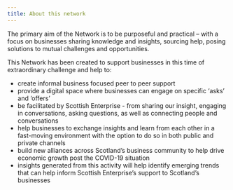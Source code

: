 ```yaml
---
title: About this network
---
```



The primary aim of the Network is to be purposeful and practical – with a focus on businesses sharing knowledge and insights, sourcing help, posing solutions to mutual challenges and opportunities.


This Network has been created to support businesses in this time of extraordinary challenge  and help to:
- create informal business focused peer to peer support
- provide a digital space where businesses can engage on specific ‘asks’ and ‘offers’
- be facilitated by Scottish Enterprise - from sharing our insight, engaging in conversations, asking questions, as well as connecting people and conversations
- help businesses to exchange insights and learn from each other in a fast-moving environment with the option to do so in both public and private channels
- build new alliances across Scotland’s business community to help drive economic growth post the COVID-19 situation
- insights generated from this activity will help identify emerging trends that can help inform Scottish Enterprise’s support to Scotland’s businesses
